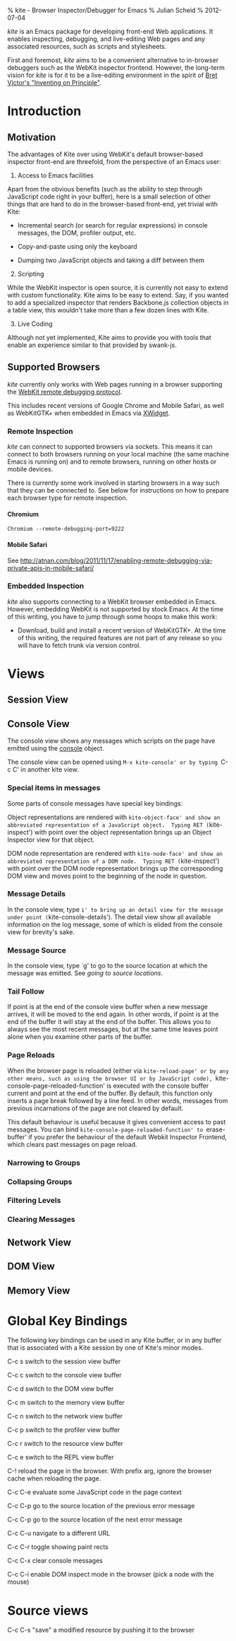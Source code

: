 % kite - Browser Inspector/Debugger for Emacs
% Julian Scheid
% 2012-07-04

_kite_ is an Emacs package for developing front-end Web applications.
It enables inspecting, debugging, and live-editing Web pages and any
associated resources, such as scripts and stylesheets.

First and foremost, _kite_ aims to be a convenient alternative to
in-browser debuggers such as the WebKit inspector frontend.  However,
the long-term vision for _kite_ is for it to be a live-editing
environment in the spirit of [Bret Victor's "Inventing on
Principle"](https://vimeo.com/36579366).

# Introduction

## Motivation

The advantages of Kite over using WebKit's default browser-based
inspector front-end are threefold, from the perspective of an Emacs
user:

1. Access to Emacs facilities

Apart from the obvious benefits (such as the ability to step through
JavaScript code right in your buffer), here is a small selection of
other things that are hard to do in the browser-based front-end, yet
trivial with Kite:

* Incremental search (or search for regular expressions) in console
  messages, the DOM, profiler output, etc.

* Copy-and-paste using only the keyboard

* Dumping two JavaScript objects and taking a diff between them

2. Scripting

While the WebKit inspector is open source, it is currently not easy to
extend with custom functionality.  Kite aims to be easy to extend.
Say, if you wanted to add a specialized inspector that renders
Backbone.js collection objects in a table view, this wouldn't take
more than a few dozen lines with Kite.

3. Live Coding

Although not yet implemented, Kite aims to provide you with tools that
enable an experience similar to that provided by swank-js.

## Supported Browsers

_kite_ currently only works with Web pages running in a browser supporting the
[WebKit remote debugging protocol](http://www.webkit.org/blog/1620/webkit-remote-debugging/).

This includes recent versions of Google Chrome and Mobile Safari, as
well as WebKitGTK+ when embedded in Emacs via
[XWidget](http://emacswiki.org/emacs/EmacsXWidgets).

### Remote Inspection

_kite_ can connect to supported browsers via sockets.  This means it
can connect to both browsers running on your local machine (the same
machine Emacs is running on) and to remote browsers, running on other
hosts or mobile devices.

There is currently some work involved in starting browsers in a way
such that they can be connected to.  See below for instructions on how
to prepare each browser type for remote inspection.

#### Chromium

    Chromium --remote-debugging-port=9222

#### Mobile Safari

See http://atnan.com/blog/2011/11/17/enabling-remote-debugging-via-private-apis-in-mobile-safari/

### Embedded Inspection

_kite_ also supports connecting to a WebKit browser embedded in Emacs.
However, embedding WebKit is not supported by stock Emacs.  At the
time of this writing, you have to jump through some hoops to make this
work:

* Download, build and install a recent version of WebKitGTK+.  At the
  time of this writing, the required features are not part of any
  release so you will have to fetch trunk via version control.

# Views

## Session View

## Console View

The console view shows any messages which scripts on the page have
emitted using the
[console](https://developer.mozilla.org/en/DOM/console) object.

The console view can be opened using `M-x kite-console' or by typing
`C-c C' in another kite view.

### Special items in messages

Some parts of console messages have special key bindings:

Object representations are rendered with `kite-object-face' and show
an abbreviated representation of a JavaScript object.  Typing RET
(`kite-inspect') with point over the object representation brings up
an Object Inspector view for that object.

DOM node representation are rendered with `kite-node-face' and show an
abbreviated representation of a DOM node.  Typing RET (`kite-inspect')
with point over the DOM node representation brings up the
corresponding DOM view and moves point to the beginning of the node in
question.

### Message Details

In the console view, type `i' to bring up an detail view for the
message under point (`kite-console-details').  The detail view show
all available information on the log message, some of which is elided
from the console view for brevity's sake.

### Message Source

In the console view, type `g' to go to the source location at which
the message was emitted.  See *going to source locations*.

### Tail Follow

If point is at the end of the console view buffer when a new message
arrives, it will be moved to the end again.  In other words, if point
is at the end of the buffer it will stay at the end of the buffer.
This allows you to always see the most recent messages, but at the
same time leaves point alone when you examine other parts of the
buffer.

### Page Reloads

When the browser page is reloaded (either via `kite-reload-page' or by
any other means, such as using the browser UI or by JavaScript code),
`kite-console-page-reloaded-function' is executed with the console
buffer current and point at the end of the buffer.  By default, this
function only inserts a page break followed by a line feed.  In other
words, messages from previous incarnations of the page are not cleared
by default.

This default behaviour is useful because it gives convenient access to
past messages.  You can bind `kite-console-page-reloaded-function' to
`erase-buffer' if you prefer the behaviour of the default Webkit
Inspector Frontend, which clears past messages on page reload.

### Narrowing to Groups

### Collapsing Groups

### Filtering Levels

### Clearing Messages

## Network View
## DOM View
## Memory View

# Global Key Bindings

The following key bindings can be used in any Kite buffer, or in any
buffer that is associated with a Kite session by one of Kite's minor
modes.

  C-c s     switch to the session view buffer

  C-c c     switch to the console view buffer

  C-c d     switch to the DOM view buffer

  C-c m     switch to the memory view buffer

  C-c n     switch to the network view buffer

  C-c p     switch to the profiler view buffer

  C-c r     switch to the resource view buffer

  C-c e     switch to the REPL view buffer

  C-!       reload the page in the browser.  With prefix arg, ignore the browser cache when reloading the page.

  C-c C-e   evaluate some JavaScript code in the page context

  C-c C-p   go to the source location of the previous error message

  C-c C-p   go to the source location of the next error message

  C-c C-u   navigate to a different URL

  C-c C-r   toggle showing paint rects

  C-c C-x   clear console messages

  C-c C-i   enable DOM inspect mode in the browser (pick a node with the mouse)

# Source views

  C-c C-s   "save" a modified resource by pushing it to the browser

